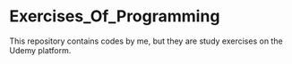 # Exercises_Of_Programming
This repository contains codes by me, but they are study exercises on the Udemy platform.
